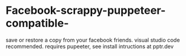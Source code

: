 # Facebook-scrappy-puppeteer-compatible-
save or restore a copy from your facebook friends. visual studio code recommended.
requires pupeeter, see install intructions at pptr.dev
